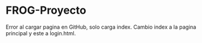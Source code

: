 # FROG-Proyecto

Error al cargar pagina en GitHub, solo carga index.
Cambio index a la pagina principal y este a login.html.
